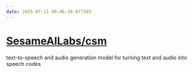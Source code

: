 ```yaml
---
date: 2025-07-11 00:46:19.877303
---
```


# [SesameAILabs/csm](https://github.com/SesameAILabs/csm)

text-to-speech and audio generation model for turning text and audio into speech codes